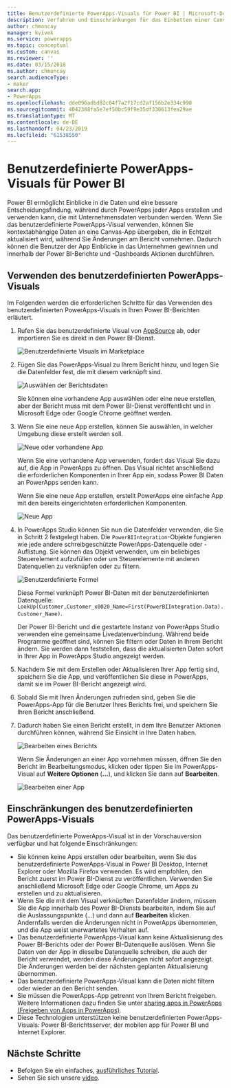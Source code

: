```yaml
---
title: Benutzerdefinierte PowerApps-Visuals für Power BI | Microsoft-Dokumentation
description: Verfahren und Einschränkungen für das Einbetten einer Canvas-App, die die gleiche Datenquelle wie andere Berichtselemente in Power BI verwendet und ebenfalls gefiltert werden kann
author: chmoncay
manager: kvivek
ms.service: powerapps
ms.topic: conceptual
ms.custom: canvas
ms.reviewer: ''
ms.date: 03/15/2018
ms.author: chmoncay
search.audienceType:
- maker
search.app:
- PowerApps
ms.openlocfilehash: dde096adbd82c04f7a2f17cd2af156b2e334c990
ms.sourcegitcommit: 4042388fa5e7ef50bc59f9e35df330613fea29ae
ms.translationtype: MT
ms.contentlocale: de-DE
ms.lasthandoff: 04/23/2019
ms.locfileid: "61538550"
---
```

# <a name="powerapps-custom-visual-for-power-bi"></a>Benutzerdefinierte PowerApps-Visuals für Power BI

Power BI ermöglicht Einblicke in die Daten und eine bessere Entscheidungsfindung, während durch PowerApps jeder Apps erstellen und verwenden kann, die mit Unternehmensdaten verbunden werden. Wenn Sie das benutzerdefinierte PowerApps-Visual verwenden, können Sie kontextabhängige Daten an eine Canvas-App übergeben, die in Echtzeit aktualisiert wird, während Sie Änderungen am Bericht vornehmen. Dadurch können die Benutzer der App Einblicke in das Unternehmen gewinnen und innerhalb der Power BI-Berichte und -Dashboards Aktionen durchführen.

## <a name="using-the-powerapps-custom-visual"></a>Verwenden des benutzerdefinierten PowerApps-Visuals

Im Folgenden werden die erforderlichen Schritte für das Verwenden des benutzerdefinierten PowerApps-Visuals in Ihren Power BI-Berichten erläutert.

1. Rufen Sie das benutzerdefinierte Visual von [AppSource](https://appsource.microsoft.com/product/power-bi-visuals/WA104381378?tab=Overview) ab, oder importieren Sie es direkt in den Power BI-Dienst.

    ![Benutzerdefinierte Visuals im Marketplace](./media/powerapps-custom-visual/powerapps-store.png) 

2. Fügen Sie das PowerApps-Visual zu Ihrem Bericht hinzu, und legen Sie die Datenfelder fest, die mit diesem verknüpft sind.

    ![Auswählen der Berichtsdaten](./media/powerapps-custom-visual/add-visual-set-data.png)

    Sie können eine vorhandene App auswählen oder eine neue erstellen, aber der Bericht muss mit dem Power BI-Dienst veröffentlicht und in Microsoft Edge oder Google Chrome geöffnet werden.

3.  Wenn Sie eine neue App erstellen, können Sie auswählen, in welcher Umgebung diese erstellt werden soll.

    ![Neue oder vorhandene App](./media/powerapps-custom-visual/create-new-or-choose-app.png)

    Wenn Sie eine vorhandene App verwenden, fordert das Visual Sie dazu auf, die App in PowerApps zu öffnen. Das Visual richtet anschließend die erforderlichen Komponenten in Ihrer App ein, sodass Power BI Daten an PowerApps senden kann.

    Wenn Sie eine neue App erstellen, erstellt PowerApps eine einfache App mit den bereits eingerichteten erforderlichen Komponenten.

    ![Neue App](./media/powerapps-custom-visual/new-app.png)

4. In PowerApps Studio können Sie nun die Datenfelder verwenden, die Sie in Schritt 2 festgelegt haben. Die `PowerBIIntegration`-Objekte fungieren wie jede andere schreibgeschützte PowerApps-Datenquelle oder -Auflistung. Sie können das Objekt verwenden, um ein beliebiges Steuerelement aufzufüllen oder um Steuerelemente mit anderen Datenquellen zu verknüpfen oder zu filtern.

    ![Benutzerdefinierte Formel](./media/powerapps-custom-visual/custom-formula.png)

    Diese Formel verknüpft Power BI-Daten mit der benutzerdefinierten Datenquelle: `LookUp(Customer,Customer_x0020_Name=First(PowerBIIntegration.Data).Customer_Name)`.

   Der Power BI-Bericht und die gestartete Instanz von PowerApps Studio verwenden eine gemeinsame Livedatenverbindung. Während beide Programme geöffnet sind, können Sie filtern oder Daten in Ihrem Bericht ändern. Sie werden dann feststellen, dass die aktualisierten Daten sofort in Ihrer App in PowerApps Studio angezeigt werden.

5. Nachdem Sie mit dem Erstellen oder Aktualisieren Ihrer App fertig sind, speichern Sie die App, und veröffentlichen Sie diese in PowerApps, damit sie im Power BI-Bericht angezeigt wird.

6. Sobald Sie mit Ihren Änderungen zufrieden sind, geben Sie die PowerApps-App für die Benutzer Ihres Berichts frei, und speichern Sie Ihren Bericht anschließend.

7. Dadurch haben Sie einen Bericht erstellt, in dem Ihre Benutzer Aktionen durchführen können, während Sie Einsicht in Ihre Daten haben.

    ![Bearbeiten eines Berichts](./media/powerapps-custom-visual/working-report.gif)

    Wenn Sie Änderungen an einer App vornehmen müssen, öffnen Sie den Bericht im Bearbeitungsmodus, klicken oder tippen Sie im PowerApps-Visual auf **Weitere Optionen** (**...**), und klicken Sie dann auf **Bearbeiten**.

    ![Bearbeiten einer App](./media/powerapps-custom-visual/edit-app.png)

## <a name="limitations-of-the-powerapps-custom-visual"></a>Einschränkungen des benutzerdefinierten PowerApps-Visuals

Das benutzerdefinierte PowerApps-Visual ist in der Vorschauversion verfügbar und hat folgende Einschränkungen:

- Sie können keine Apps erstellen oder bearbeiten, wenn Sie das benutzerdefinierte PowerApps-Visual in Power BI Desktop, Internet Explorer oder Mozilla Firefox verwenden. Es wird empfohlen, den Bericht zuerst im Power BI-Dienst zu veröffentlichen. Verwenden Sie anschließend Microsoft Edge oder Google Chrome, um Apps zu erstellen und zu aktualisieren.
- Wenn Sie die mit dem Visual verknüpften Datenfelder ändern, müssen Sie die App innerhalb des Power BI-Diensts bearbeiten, indem Sie auf die Auslassungspunkte (...) und dann auf **Bearbeiten** klicken. Andernfalls werden die Änderungen nicht in PowerApps übernommen, und die App weist unerwartetes Verhalten auf.
- Das benutzerdefinierte PowerApps-Visual kann keine Aktualisierung des Power BI-Berichts oder der Power BI-Datenquelle auslösen. Wenn Sie Daten von der App in dieselbe Datenquelle schreiben, die auch der Bericht verwendet, werden diese Änderungen nicht sofort angezeigt. Die Änderungen werden bei der nächsten geplanten Aktualisierung übernommen.
- Das benutzerdefinierte PowerApps-Visual kann die Daten nicht filtern oder wieder an den Bericht senden.
- Sie müssen die PowerApps-App getrennt von Ihrem Bericht freigeben. Weitere Informationen dazu finden Sie unter [sharing apps in PowerApps (Freigeben von Apps in PowerApps)](share-app.md).
- Diese Technologien unterstützen keine benutzerdefinierten PowerApps-Visuals: Power BI-Berichtsserver, der mobilen app für Power BI und Internet Explorer.

## <a name="next-steps"></a>Nächste Schritte

* Befolgen Sie ein einfaches, [ausführliches Tutorial](embed-powerapps-powerbi.md).
* Sehen Sie sich unsere [video](https://aka.ms/powerappscustomvisualvideo).
